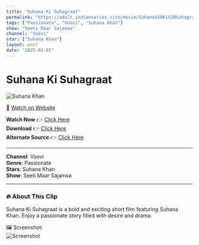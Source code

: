 ```yaml
---
title: "Suhana Ki Suhagraat"
permalink: "https://adult.indianseries.site/movie/Suhana%20Ki%20Suhagraat"
tags: ["Passionate", "Voovi", "Suhana Khan"]
show: "Seeti Maar Sajanwa"
channel: "Voovi"
star: ["Suhana Khan"]
layout: post
date: "2025-01-01"
---
```


# Suhana Ki Suhagraat

![Suhana Khan](https://shorts.desisins.com/wp-content/uploads/2024/10/Suhana-Khan-Suhagraat-Seeti-Maar-Sajanwa-Voovi-DesiSins.com_.jpg)

🔗 [Watch on Website](https://adult.indianseries.site/movie/Suhana%20Ki%20Suhagraat)

**Watch Now** 👉 [Click Here](https://adult.indianseries.site/movie/Suhana%20Ki%20Suhagraat)  
**Download** 👉 [Click Here](https://adult.indianseries.site/movie/Suhana%20Ki%20Suhagraat)  
**Alternate Source** 👉 [Click Here](https://adult.indianseries.site/movie/Suhana%20Ki%20Suhagraat)

---

**Channel**: Voovi  
**Genre**: Passionate  
**Stars**: Suhana Khan  
**Show**: Seeti Maar Sajanwa

---

### 🔥 About This Clip

Suhana Ki Suhagraat is a bold and exciting short film featuring Suhana Khan. Enjoy a passionate story filled with desire and drama.
 
🖼️ Screenshot:  
![Screenshot](https://shorts.desisins.com/wp-content/uploads/2024/10/Suhana-Khan-Suhagraat-Seeti-Maar-Sajanwa-Voovi-DesiSins.com_.jpg)
